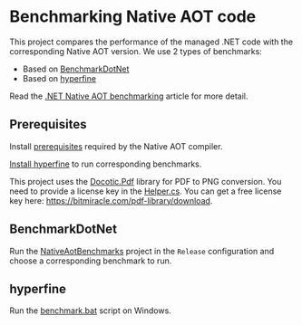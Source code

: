 # Benchmarking Native AOT code

This project compares the performance of the managed .NET code with the corresponding Native AOT version.
We use 2 types of benchmarks:
* Based on [BenchmarkDotNet](https://github.com/dotnet/BenchmarkDotNet)
* Based on [hyperfine](https://github.com/sharkdp/hyperfine)

Read the [.NET Native AOT benchmarking](https://bitmiracle.com/pdf-library/howto/native-aot-performance) article for more detail.

## Prerequisites

Install [prerequisites](https://docs.microsoft.com/en-us/dotnet/core/deploying/native-aot/#prerequisites) required by the Native AOT compiler.

[Install hyperfine](https://github.com/sharkdp/hyperfine#installation) to run corresponding benchmarks.

This project uses the [Docotic.Pdf](https://bitmiracle.com/pdf-library/) library for PDF to PNG conversion.
You need to provide a license key in the [Helper.cs](/Helper.cs#L15).
You can get a free license key here: https://bitmiracle.com/pdf-library/download.

## BenchmarkDotNet

Run the [NativeAotBenchmarks](/NativeAotBenchmarks) project in the `Release` configuration and
choose a corresponding benchmark to run.

## hyperfine

Run the [benchmark.bat](/NativeAotTestApp/benchmark.bat) script on Windows.
